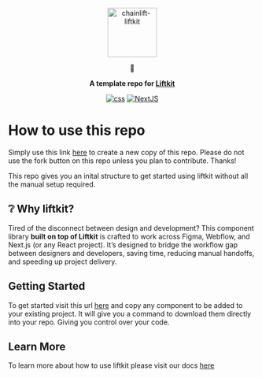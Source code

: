 <!-- markdownlint-disable -->
<br />
<div align="center">
  <a href="https://github.com/chainlift/liftkit">
    <img src="https://cdn.prod.website-files.com/657f62adb6ceeafe578853be/663050f5308115fcafd96bd6_liftkit%20wordmark%20blue.svg" height="100em" alt="chainlift-liftkit">
  </a>
  <p>🎢</p>
  <p>
    <strong>
      A template repo for
        <a href="https://github.com/chainlift/liftkit">
            Liftkit
        </a>
    </strong>
  </p>

[![css][css-shield]][css-url]
[![NextJS][nextjs-shield]][nextjs-url]

</div>
<!-- markdownlint-restore -->

# How to use this repo
Simply use this link [here](https://github.com/chainlift/liftkit-template/generate) to create a new copy of this repo.
Please do not use the fork button on this repo unless you plan to contribute. Thanks!

This repo gives you an inital structure to get started using liftkit without all the manual setup required.

## :grey_question: Why liftkit?
Tired of the disconnect between design and development? This component library __built on top of Liftkit__ is crafted to work across Figma, Webflow, and Next.js (or any React project). It’s designed to bridge the workflow gap between designers and developers, saving time, reducing manual handoffs, and speeding up project delivery.

## Getting Started
To get started visit this url [here](https://liftkit.pages.dev/) and copy any component to be added to your existing project. It will give you a command to download them directly into your repo. Giving you control over your code.

## Learn More
To learn more about how to use liftkit please visit our docs [here](https://locrian-challenge-f8e.notion.site/)

<!-- MARKDOWN LINKS & IMAGES -->
[nextjs-shield]: https://img.shields.io/badge/Next.js-000000.svg?style=for-the-badge&logo=next.js&logoColor=white
[nextjs-url]: https://github.com/vercel/next.js
[css-shield]: https://img.shields.io/badge/CSS3-1572B6.svg?style=for-the-badge&logo=css3&logoColor=white
[css-url]: https://developer.mozilla.org/en-US/docs/Web/CSS
[shadcn-shield]: https://img.shields.io/badge/shadcn-registry-%23EDE9FE.svg?style=for-the-badge&logo=vercel&logoColor=black
[shadcn-url]: https://ui.shadcn.com/docs/registry
